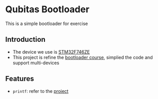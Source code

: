 # Qubitas Bootloader

This is a simple bootloader for exercise

## Introduction
- The device we use is [STM32F746ZE](https://www.st.com/en/evaluation-tools/nucleo-f746zg.html)
- This project is refine the [bootloader course](https://www.udemy.com/course/stm32f4-arm-cortex-mx-custom-bootloader-development/learn/lecture/10026148#overview), simplied the code and support multi-devices


## Features
- `printf`: refer to the [project](https://github.com/mpaland/printf)

